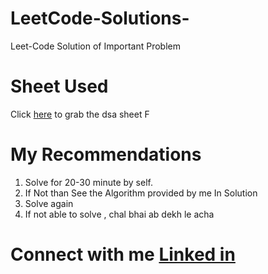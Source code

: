 # LeetCode-Solutions-
Leet-Code Solution of Important Problem

# Sheet Used 
Click [here](https://onedrive.live.com/edit.aspx?resid=846F873D0A9BC79C!222&ithint=file%2cxlsx) to grab  the dsa sheet  F

# My Recommendations
 1. Solve for 20-30 minute by self.
 2. If Not than See the Algorithm provided by me In Solution 
 3. Solve again 
 4. If not able to solve , chal bhai ab dekh le acha 

# Connect with me [Linked in ](https://www.linkedin.com/in/saksham-vedi-22061b1a9/)
